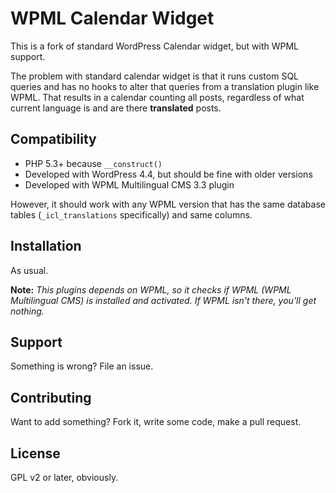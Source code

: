 # WPML Calendar Widget

This is a fork of standard WordPress Calendar widget, but with WPML support.

The problem with standard calendar widget is that it runs custom SQL queries and has no hooks to alter that queries from a translation plugin like WPML. That results in a calendar counting all posts, regardless of what current language is and are there **translated** posts.

## Compatibility

- PHP 5.3+ because `__construct()`
- Developed with WordPress 4.4, but should be fine with older versions
- Developed with WPML Multilingual CMS 3.3 plugin

However, it should work with any WPML version that has the same database tables (`_icl_translations` specifically) and same columns.

## Installation

As usual.

**Note:** _This plugins depends on WPML, so it checks if WPML (WPML Multilingual CMS) is installed and activated. If WPML isn't there, you'll get nothing._

## Support

Something is wrong? File an issue.

## Contributing

Want to add something? Fork it, write some code, make a pull request.

## License

GPL v2 or later, obviously.
